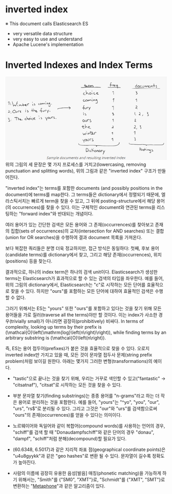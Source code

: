 inverted index
========================
※ This document calls Elasticsearch ES
- very versatile data structure
- very easy to use and understand
- Apache Lucene's implementation

# Inverted Indexes and Index Terms
![screenshot](./images/inverted-index.png)
위의 그림의 세 문장은 몇 가지 프로세스를 거치고(lowercasing, removing punctuation and splitting words), 위의 그림과 같은 "inverted index" 구조가 만들어진다.

"inverted index"는 terms를 포함한 documents (and possibly positions in the document)에 terms를 map한다.
그 terms들은 dictionary에서 정렬되기 때문에, 엘라스틱서치는 빠르게 term을 찾을 수 있고, 그 뒤에 posting-structure에서 해당 용어(의 occurrences)를 찾을 수 있다.
이는 구체적인 document와 연관된 terms을 리스팅하는 "forward index"와 반대되는 개념이다.

여러 용어가 있는 간단한 검색은 모든 용어와 그 존재(occurrences)를 찾아보고 존재의 집합(sets of occurrences)의 교차(intersection for AND searches) 또는 결합(union for OR searches)을 수행하여 결과 document 목록을 가져온다. 

보다 복잡한 쿼리들은 분명 더욱 정교하지만, 접근 방식은 동일하다: 첫째, 후보 용어(candidate terms)를 dictionary에서 찾고, 그리고 해당 존재(occurrences), 위치(positions) 등을 찾는다.

결과적으로, 하나의 index term은 하나의 검색 unit이다. Elasticsearch가 생성한 terms는 Elasticsearch가 효과적으로 할 수 있는 검색의 타입을 좌우한다. 예를 들어, 위의 그림의 dictionary에서, Elasticsearch는 "c"로 시작하는 모든 단어를 효율적으로 찾을 수 있다. 하지만 "ours"를 포함하는 모든 단어에 대하여 효율적인 검색은 수행할 수 없다. 

그러기 위해서는 ES는 "yours" 또한 "ours"를 포함하고 있다는 것을 찾기 위해 모든 용어들을 가로 질러(traverse all the terms)야만 할 것이다. 이는 index가 사소한 경우(trivially small)가 아니라면 굉장히(prohibitively) 비싸다. In terms of complexity, looking up terms by their prefix is \(\mathcal{O}\left(\mathrm{log}\left(n\right)\right)\), while finding terms by an arbitrary substring is \(\mathcal{O}\left(n\right)\).

즉, ES는 용어 접두어(prefixes)가 붙은 것을 효율적으로 찾을 수 있다. 오로지 inverted index만 가지고 있을 때, 모든 것이 문자열 접두사 문제(string prefix problem)처럼 보이길 원한다. 아래는 몇가지 그러한 변형(transformations)의 예이다. 

- "tastic"으로 끝나는 것을 찾기 위해, 우리는 거꾸로 색인할 수 있고("fantastic" -> "citsatnaf"), "citsat"로 시작하는 모든 것을 찾을 수 있다.

- 부분 문자열 찾기(finding substrings)는 종종 용어를 "n-grams"라고 하는 더 작은 용어로 분리하는 것을 포함한다. 예를 들어, "yours"는 "^yo", "you", "our", "urs", "rs$"로 분리될 수 있다. 그리고 그것은 "our"와 "urs"를 검색함으로써 "ours"의 존재(occurrences)를 얻을 수 있다는 의미이다.

- 노르웨이어와 독일어와 같이 복합어(compound words)를 사용하는 언어의 경우, "schiff"를 검색 할 때 "Donaudampfschiff"와 같은 단어의 경우 "donau", "dampf", "schiff"처럼 분해(decompound)할 필요가 있다. 

- (60.6348, 6.5017)과 같은 지리적 좌표 점(geographical coordinate points)은 "u4u8gyykk"과 같은 "geo hashes"로 변환 될 수 있다. 문자열이 길수록 정확도가 높아진다.

- 사람의 이름에 굉장히 유용한 음성[발음] 매칭(phonetic matching)을 가능하게 하기 위해서는, "Smith"를 {"SM0", "XMT"}로, "Schmidt"를 {"XMT", "SMT"}로 변환하는 "[Metaphone](https://en.wikipedia.org/wiki/Metaphone)"과 같은 알고리즘이 있다.
